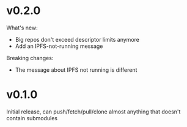 # v0.2.0
What's new:
* Big repos don't exceed descriptor limits anymore
* Add an IPFS-not-running message

Breaking changes:
* The message about IPFS not running is different

# v0.1.0
Initial release, can push/fetch/pull/clone almost anything that doesn't contain
submodules
